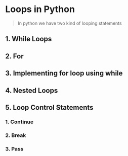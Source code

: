 # Loops in Python

> In python we have two kind of looping statements
## 1. While Loops
## 2. For
## 3. Implementing for loop using while
## 4. Nested Loops
## 5. Loop Control Statements
### 1. Continue
### 2. Break
### 3. Pass